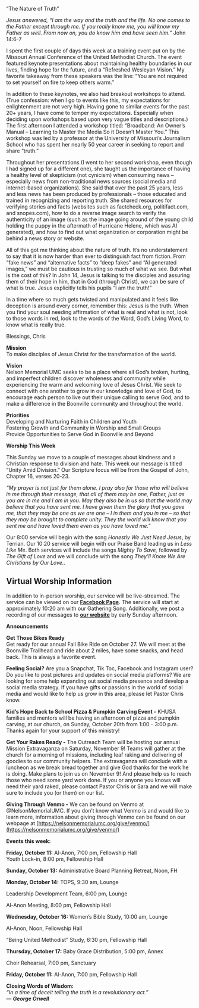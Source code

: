 “The Nature of Truth”  
   
*Jesus answered, “I am the way and the truth and the life. No one comes to the Father except through me. If you really know me, you will know my Father as well. From now on, you do know him and have seen him.”* John 14:6-7  
   
I spent the first couple of days this week at a training event put on by the Missouri Annual Conference of the United Methodist Church. The event featured keynote presentations about maintaining healthy boundaries in our lives, finding hope for the future, and a “Refreshed Wesleyan Vision.”  My favorite takeaway from these speakers was the line: “You are not required to set yourself on fire to keep others warm.”  
   
In addition to these keynotes, we also had breakout workshops to attend. (True confession: when I go to events like this, my expectations for enlightenment are not very high. Having gone to similar events for the past 20+ years, I have come to temper my expectations. Especially when deciding upon workshops based upon very vague titles and descriptions.)  The first afternoon I attended a workshop titled: “Broadband: An Owner’s Manual – Learning to Master the Media So it Doesn’t Master You.” This workshop was led by a professor at the University of Missouri’s Journalism School who has spent her nearly 50 year career in seeking to report and share “truth.”  
   
Throughout her presentations (I went to her second workshop, even though I had signed up for a different one), she taught us the importance of having a healthy level of skepticism (not cynicism) when consuming news – especially news from non-traditional news sources (social media and internet-based organizations). She said that over the past 25 years, less and less news has been produced by professionals – those educated and trained in recognizing and reporting truth. She shared resources for verifying stories and facts (websites such as factcheck.org, politifact.com, and snopes.com), how to do a reverse image search to verify the authenticity of an image (such as the image going around of the young child holding the puppy in the aftermath of Hurricane Helene, which was AI generated), and how to find out what organization or corporation might be behind a news story or website.  
   
All of this got me thinking about the nature of truth. It’s no understatement to say that it is now harder than ever to distinguish fact from fiction. From “fake news” and “alternative facts” to “deep fakes” and “AI generated images,” we must be cautious in trusting so much of what we see. But what is the cost of this? In John 14, Jesus is talking to the disciples and assuring them of their hope in him, that in God (through Christ), we can be sure of what is true.  Jesus explicitly tells his pupils “I am the truth\!”  
   
In a time where so much gets twisted and manipulated and it feels like deception is around every corner, remember this: Jesus is the truth. When you find your soul needing affirmation of what is real and what is not, look to those words in red, look to the words of the Word, God’s Living Word, to know what is really true.  
   
Blessings, Chris  
   
**Mission**  
To make disciples of Jesus Christ for the transformation of the world.  
   
**Vision**  
Nelson Memorial UMC seeks to be a place where all God’s broken, hurting, and imperfect children discover wholeness and community while experiencing the warm and welcoming love of Jesus Christ.  We seek to connect with one another to grow in our knowledge and love of God, to encourage each person to live out their unique calling to serve God, and to make a difference in the Boonville community and throughout the world.  
   
**Priorities**  
Developing and Nurturing Faith in Children and Youth  
Fostering Growth and Community in Worship and Small Groups  
Provide Opportunities to Serve God in Boonville and Beyond  
   
**Worship This Week**

This Sunday we move to a couple of messages about kindness and a Christian response to division and hate. This week our message is titled “Unity Amid Division.” Our Scripture focus will be from the Gospel of John, Chapter 16, verses 20-23.  
   
*“My prayer is not just for them alone. I pray also for those who will believe in me through their message, that all of them may be one, Father, just as you are in me and I am in you. May they also be in us so that the world may believe that you have sent me. I have given them the glory that you gave me, that they may be one as we are one – I in them and you in me – so that they may be brought to complete unity. They the world will know that you sent me and have loved them even as you have loved me.”*  
   
Our 8:00 service will begin with the song *Honestly We Just Need Jesus*, by Terrian. Our 10:20 service will begin with our Praise Band leading us in *Less Like Me*. Both services will include the songs *Mighty To Save,* followed by *The Gift of Love* and we will conclude with the song *They’ll Know We Are Christians by Our Love..*  
 

## **Virtual Worship Information**

In addition to in-person worship, our service will be live-streamed. The service can be viewed on our [**Facebook Page**](https://www.facebook.com/NelsonMemorialUMC).  The service will start at approximately 10:20 am with our Gathering Song.  Additionally, we post a recording of our messages to [**our website**](http://nelsonmemorialumc.org/worship/current-message-series) by early Sunday afternoon. 

**Announcements**

**Get Those Bikes Ready**  
Get ready for our annual Fall Bike Ride on October 27\.  We will meet at the Boonville Trailhead and ride about 2 miles, have some snacks, and head back.  This is always a favorite event.    
   
**Feeling Social?** Are you a Snapchat, Tik Toc, Facebook and Instagram user?  Do you like to post pictures and updates on social media platforms? We are looking for some help expanding out social media presence and develop a social media strategy. If you have gifts or passions in the world of social media and would like to help us grow in this area, please let Pastor Chris know.    
   
**Kid’s Hope Back to School Pizza & Pumpkin Carving Event \-** KHUSA families and mentors will be having an afternoon of pizza and pumpkin carving, at our church, on Sunday, October 20th from 1:00 \- 3:00 p.m.  Thanks again for your support of this ministry\!  
   
**Get Your Rakes Ready \-** The Outreach Team will be hosting our annual Mission Extravaganza on Saturday, November 9\!  Teams will gather at the church for a morning of missions, including leaf raking and delivering of goodies to our community helpers. The extravaganza will conclude with a luncheon as we break bread together and give God thanks for the work he is doing. Make plans to join us on November 9\!  And please help us to reach those who need some yard work done. If you or anyone you knows will need their yard raked, please contact Pastor Chris or Sara and we will make sure to include you (or them) on our list.  
   
**Giving Through Venmo  \-** We can be found on Venmo at @NelsonMemorialUMC.  If you don’t know what Venmo is and would like to learn more, information about giving through Venmo can be found on our webpage at [https://nelsonmemorialumc.org/give/venmo/](https://nelsonmemorialumc.org/give/venmo/)  
   
**Events this week:**

**Friday, October 11:** Al-Anon, 7:00 pm, Fellowship Hall  
Youth Lock-in, 8:00 pm, Fellowship Hall  
   
**Sunday, October 13:** Administrative Board Planning Retreat, Noon, FH  
   
**Monday, October 14:** TOPS, 9:30 am, Lounge  
   
Leadership Development Team, 6:00 pm, Lounge  
   
Al-Anon Meeting, 8:00 pm, Fellowship Hall  
   
**Wednesday, October 16:** Women’s Bible Study, 10:00 am, Lounge  
   
Al-Anon, Noon, Fellowship Hall  
   
“Being United Methodist” Study, 6:30 pm, Fellowship Hall  
   
**Thursday, October 17:** Baby Grace Distribution, 5:00 pm, Annex  
   
Choir Rehearsal, 7:00 pm, Sanctuary  
   
**Friday, October 11:** Al-Anon, 7:00 pm, Fellowship Hall  
   
**Closing Words of Wisdom:**  
*“In a time of deceit telling the truth is a revolutionary act.”*  
*― **George Orwell***  
   
   
